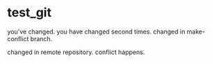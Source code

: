 # test_git
you've changed.
you have changed second times.
changed in make-conflict branch.

changed in remote repository.
conflict happens.